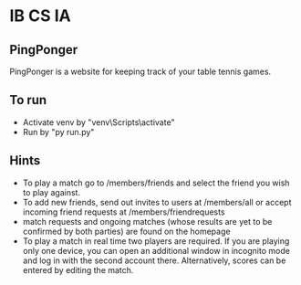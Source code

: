 # IB CS IA

## PingPonger

PingPonger is a website for keeping track of your table tennis games.

## To run
- Activate venv by "venv\Scripts\activate"
- Run by "py run.py"

## Hints
- To play a match go to /members/friends and select the friend you wish to play against.
- To add new friends, send out invites to users at /members/all or accept incoming friend requests at /members/friendrequests
- match requests and ongoing matches (whose results are yet to be confirmed by both parties) are found on the homepage
- To play a match in real time two players are required. If you are playing only one device, you can open an additional window in incognito mode and log in with the second account there. Alternatively, scores can be entered by editing the match.
